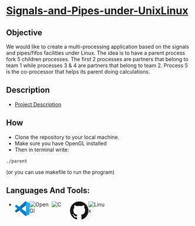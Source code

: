 # [Signals-and-Pipes-under-UnixLinux](Signals-and-Pipes-under-UnixLinux.pdf)

## Objective
We would like to create a multi-processing application based on the signals and pipes/fifos facilities under Linux. The idea is to have a parent process fork 5 children processes. The first 2 processes are partners that belong to team 1 while processes 3 & 4 are partners that belong to team 2. Process 5 is the co-processor that helps its parent doing calculations.

## Description  
- [Project Description](Signals-and-Pipes-under-UnixLinux.pdf)

 ## How 
 - Clone the repository to your local machine.
 - Make sure you have OpenGL installed  
 - Then in terminal write: 
 ```
 ./parent
 ```
 (or you can use makefile to run the program)
 
## Languages And Tools:

- <img align="left" alt="Visual Studio Code" width="40px" src="https://raw.githubusercontent.com/github/explore/80688e429a7d4ef2fca1e82350fe8e3517d3494d/topics/visual-studio-code/visual-studio-code.png" /> <img align="left" alt=  "OpenGl" width="60px" src="https://upload.wikimedia.org/wikipedia/commons/e/e9/Opengl-logo.svg" /><img align="left" alt="C" width="50px" src="https://user-images.githubusercontent.com/25181517/192106070-46255bcf-65e6-4c6b-a296-bf8d0d8fb2a7.png" /><img align="left" alt="GitHub" width="50px" src="https://raw.githubusercontent.com/github/explore/78df643247d429f6cc873026c0622819ad797942/topics/github/github.png" /> <img align="left" alt="Linux" width="50px" src="https://upload.wikimedia.org/wikipedia/commons/thumb/3/35/Tux.svg/800px-Tux.svg.png" /> 

<br/>
